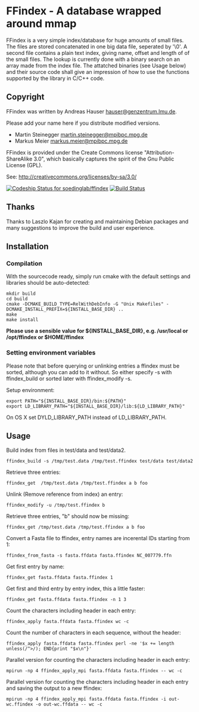 # FFindex - A database wrapped around mmap

FFindex is a very simple index/database for huge amounts of small files. The
files are stored concatenated in one big data file, seperated by '\0'. A second
file contains a plain text index, giving name, offset and length of of the
small files. The lookup is currently done with a binary search on an array made
from the index file. The attatched binaries (see Usage below) and their source
code shall give an impression of how to use the functions supported by the library in C/C++ code.
 
## Copyright

FFindex was written by Andreas Hauser <hauser@genzentrum.lmu.de>.

Please add your name here if you distribute modified versions.
* Martin Steinegger <martin.steinegger@mpibpc.mpg.de>
* Markus Meier <markus.meier@mpibpc.mpg.de>

FFindex is provided under the Create Commons license "Attribution-ShareAlike 3.0",
which basically captures the spirit of the Gnu Public License (GPL).

See:
http://creativecommons.org/licenses/by-sa/3.0/

[ ![Codeship Status for soedinglab/ffindex](https://codeship.com/projects/6c26cd00-2247-0133-1269-52bb0fef976f/status?branch=master)](https://codeship.com/projects/96084)
[ ![Build Status](https://travis-ci.org/soedinglab/hh-suite.svg?branch=master)](https://travis-ci.org/soedinglab/ffindex_soedinglab)

## Thanks

Thanks to Laszlo Kajan for creating and maintaining Debian packages
and many suggestions to improve the build and user experience.



## Installation

### Compilation
With the sourcecode ready, simply run cmake with the default settings and libraries should be auto-detected:

	mkdir build
	cd build
	cmake -DCMAKE_BUILD_TYPE=RelWithDebInfo -G "Unix Makefiles" -DCMAKE_INSTALL_PREFIX=${INSTALL_BASE_DIR} ..
	make
	make install


**Please use a sensible value for ${INSTALL_BASE_DIR}, e.g. /usr/local or /opt/ffindex or $HOME/ffindex**


### Setting environment variables

Please note that before querying or unlinking entries a ffindex must be
sorted, although you can add to it without. So either specify -s with
ffindex_build or sorted later with ffindex_modify -s.

Setup environment:

	export PATH="${INSTALL_BASE_DIR}/bin:${PATH}"
	export LD_LIBRARY_PATH="${INSTALL_BASE_DIR}/lib:${LD_LIBRARY_PATH}"
On OS X set DYLD_LIBRARY_PATH instead of LD_LIBRARY_PATH.

## Usage

Build index from files in test/data and test/data2.

	ffindex_build -s /tmp/test.data /tmp/test.ffindex test/data test/data2

Retrieve three entries:

	ffindex_get  /tmp/test.data /tmp/test.ffindex a b foo

Unlink (Remove reference from index) an entry:

	ffindex_modify -u /tmp/test.ffindex b

Retrieve three entries, "b" should now be missing:

	ffindex_get /tmp/test.data /tmp/test.ffindex a b foo

Convert a Fasta file to ffindex, entry names are incerental IDs starting from 1:

	ffindex_from_fasta -s fasta.ffdata fasta.ffindex NC_007779.ffn

Get first entry by name:

	ffindex_get fasta.ffdata fasta.ffindex 1

Get first and third entry by entry index, this a little faster:

	ffindex_get fasta.ffdata fasta.ffindex -n 1 3

Count the characters including header in each entry:

	ffindex_apply fasta.ffdata fasta.ffindex wc -c

Count the number of characters in each sequence, without the header:

	ffindex_apply fasta.ffdata fasta.ffindex perl -ne '$x += length unless(/^>/); END{print "$x\n"}'

Parallel version for counting the characters including header in each entry:

	mpirun -np 4 ffindex_apply_mpi fasta.ffdata fasta.ffindex -- wc -c

Parallel version for counting the characters including header in each entry and
saving the output to a new ffindex:

	mpirun -np 4 ffindex_apply_mpi fasta.ffdata fasta.ffindex -i out-wc.ffindex -o out-wc.ffdata -- wc -c
